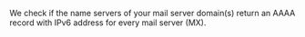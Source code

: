 We check if the name servers of your mail server domain(s) return an AAAA record with IPv6 address for every mail server (MX).
